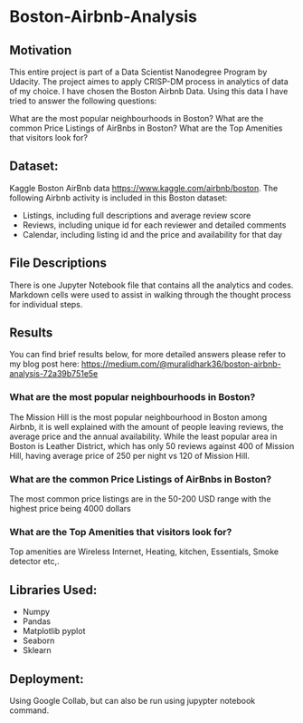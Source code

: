 # Boston-Airbnb-Analysis


## Motivation

This entire project is part of a Data Scientist Nanodegree Program by Udacity. The project aimes to apply CRISP-DM process in analytics of data of my choice. I have chosen the Boston Airbnb Data. Using this data I have tried to answer the following questions:

What are the most popular neighbourhoods in Boston?
What are the common Price Listings of AirBnbs in Boston?
What are the Top Amenities that visitors look for?

## Dataset:
Kaggle Boston AirBnb data https://www.kaggle.com/airbnb/boston. The following Airbnb activity is included in this Boston dataset:

- Listings, including full descriptions and average review score
- Reviews, including unique id for each reviewer and detailed comments
- Calendar, including listing id and the price and availability for that day

## File Descriptions
There is one Jupyter Notebook file that contains all the analytics and codes. Markdown cells were used to assist in walking through the thought process for individual steps.

## Results
You can find brief results below, for more detailed answers please refer to my blog post here: https://medium.com/@muralidhark36/boston-airbnb-analysis-72a39b751e5e

### What are the most popular neighbourhoods in Boston?
The Mission Hill is the most popular neighbourhood in Boston among Airbnb, it is well explained with the amount of people leaving reviews, the average price and the annual availability. While the least popular area in Boston is Leather District, which has only 50 reviews against 400 of Mission Hill, having average price of 250 per night vs 120 of Mission Hill.

### What are the common Price Listings of AirBnbs in Boston?
The most common price listings are in the 50-200 USD range with the highest price being 4000 dollars

### What are the Top Amenities that visitors look for?
Top amenities are Wireless Internet, Heating, kitchen, Essentials, Smoke detector etc,.

## Libraries Used:
- Numpy
- Pandas
- Matplotlib pyplot
- Seaborn 
- Sklearn


## Deployment:
Using Google Collab, but can also be run using jupypter notebook command.

